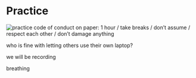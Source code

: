 Practice
========

![practice code of conduct on paper: 1 hour / take breaks / don’t assume / respect each other / don’t damage anything](https://cdn.glitch.global/c807e734-24f4-4e6f-851f-4db3577239b5/hashtag.jpg?v=1680527104437)

who is fine with letting others use their own laptop?

we will be recording

breathing
